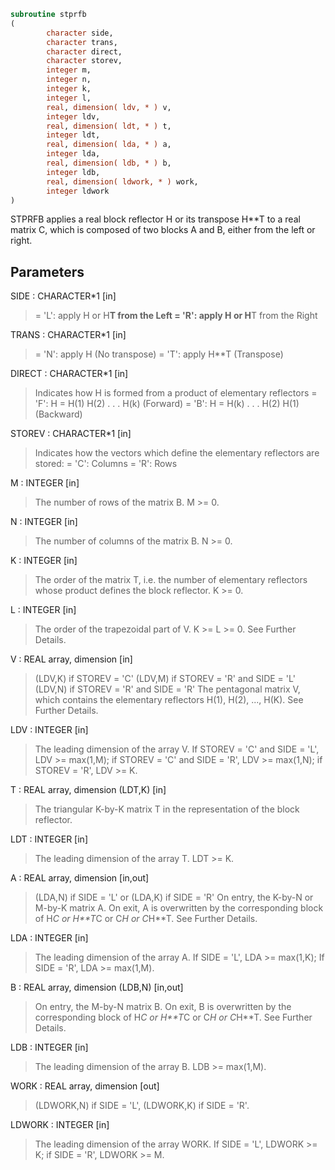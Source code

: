 ```fortran
subroutine stprfb
(
        character side,
        character trans,
        character direct,
        character storev,
        integer m,
        integer n,
        integer k,
        integer l,
        real, dimension( ldv, * ) v,
        integer ldv,
        real, dimension( ldt, * ) t,
        integer ldt,
        real, dimension( lda, * ) a,
        integer lda,
        real, dimension( ldb, * ) b,
        integer ldb,
        real, dimension( ldwork, * ) work,
        integer ldwork
)
```

STPRFB applies a real  block reflector H or its
transpose H**T to a real matrix C, which is composed of two
blocks A and B, either from the left or right.

## Parameters
SIDE : CHARACTER*1 [in]
> = 'L': apply H or H**T from the Left
> = 'R': apply H or H**T from the Right

TRANS : CHARACTER*1 [in]
> = 'N': apply H (No transpose)
> = 'T': apply H**T (Transpose)

DIRECT : CHARACTER*1 [in]
> Indicates how H is formed from a product of elementary
> reflectors
> = 'F': H = H(1) H(2) . . . H(k) (Forward)
> = 'B': H = H(k) . . . H(2) H(1) (Backward)

STOREV : CHARACTER*1 [in]
> Indicates how the vectors which define the elementary
> reflectors are stored:
> = 'C': Columns
> = 'R': Rows

M : INTEGER [in]
> The number of rows of the matrix B.
> M >= 0.

N : INTEGER [in]
> The number of columns of the matrix B.
> N >= 0.

K : INTEGER [in]
> The order of the matrix T, i.e. the number of elementary
> reflectors whose product defines the block reflector.
> K >= 0.

L : INTEGER [in]
> The order of the trapezoidal part of V.
> K >= L >= 0.  See Further Details.

V : REAL array, dimension [in]
> (LDV,K) if STOREV = 'C'
> (LDV,M) if STOREV = 'R' and SIDE = 'L'
> (LDV,N) if STOREV = 'R' and SIDE = 'R'
> The pentagonal matrix V, which contains the elementary reflectors
> H(1), H(2), ..., H(K).  See Further Details.

LDV : INTEGER [in]
> The leading dimension of the array V.
> If STOREV = 'C' and SIDE = 'L', LDV >= max(1,M);
> if STOREV = 'C' and SIDE = 'R', LDV >= max(1,N);
> if STOREV = 'R', LDV >= K.

T : REAL array, dimension (LDT,K) [in]
> The triangular K-by-K matrix T in the representation of the
> block reflector.

LDT : INTEGER [in]
> The leading dimension of the array T.
> LDT >= K.

A : REAL array, dimension [in,out]
> (LDA,N) if SIDE = 'L' or (LDA,K) if SIDE = 'R'
> On entry, the K-by-N or M-by-K matrix A.
> On exit, A is overwritten by the corresponding block of
> H*C or H**T*C or C*H or C*H**T.  See Further Details.

LDA : INTEGER [in]
> The leading dimension of the array A.
> If SIDE = 'L', LDA >= max(1,K);
> If SIDE = 'R', LDA >= max(1,M).

B : REAL array, dimension (LDB,N) [in,out]
> On entry, the M-by-N matrix B.
> On exit, B is overwritten by the corresponding block of
> H*C or H**T*C or C*H or C*H**T.  See Further Details.

LDB : INTEGER [in]
> The leading dimension of the array B.
> LDB >= max(1,M).

WORK : REAL array, dimension [out]
> (LDWORK,N) if SIDE = 'L',
> (LDWORK,K) if SIDE = 'R'.

LDWORK : INTEGER [in]
> The leading dimension of the array WORK.
> If SIDE = 'L', LDWORK >= K;
> if SIDE = 'R', LDWORK >= M.

